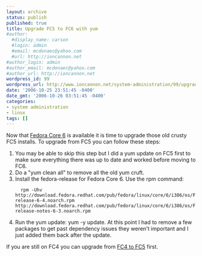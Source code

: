 ```yaml
---
layout: archive
status: publish
published: true
title: Upgrade FC5 to FC6 with yum
#author:
  #display_name: carson
  #login: admin
  #email: mcdonaec@yahoo.com
  #url: http://ioncannon.net
#author_login: admin
#author_email: mcdonaec@yahoo.com
#author_url: http://ioncannon.net
wordpress_id: 99
wordpress_url: http://www.ioncannon.net/system-administration/99/upgrade-fc5-to-fc6-with-yum/
date: '2006-10-25 23:51:45 -0400'
date_gmt: '2006-10-26 03:51:45 -0400'
categories:
- system administration
- linux
tags: []
---
```


Now that <a href="http://fedoraproject.org/">Fedora Core 6</a> is available it is time to upgrade those old crusty FC5 installs. To upgrade from FC5 you can follow these steps:

1. You may be able to skip this step but I did a yum update on FC5 first to make sure everything there was up to date and worked before moving to FC6.
2. Do a "yum clean all" to remove all the old yum cruft.
3. Install the fedora-release for Fedora Core 6. Use the rpm command:
    ```
      rpm -Uhv http://download.fedora.redhat.com/pub/fedora/linux/core/6/i386/os/Fedora/RPMS/fedora-release-6-4.noarch.rpm http://download.fedora.redhat.com/pub/fedora/linux/core/6/i386/os/Fedora/RPMS/fedora-release-notes-6-3.noarch.rpm
    ```
  4. Run the yum update: yum -y update. At this point I had to remove a few packages to get past dependency issues they weren't important and I just added them back after the update.

If you are still on FC4 you can upgrade from <a href="http://www.ioncannon.net/system-administration/56/upgrade-fc4-to-fc5-with-yum/">FC4 to FC5</a> first.



